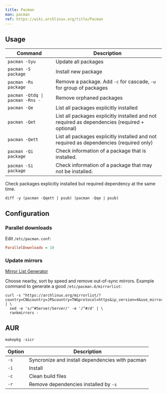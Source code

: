 ```yaml
---
title: Pacman
man: pacman
ref: https://wiki.archlinux.org/title/Pacman
---
```


## Usage

| Command | Description |
| --- | --- |
| `pacman -Syu` | Update all packages |
| `pacman -S package` | Install new package |
| `pacman -Rs package` | Remove a package. Add `-c` for cascade, `-u` for group of packages |
| `pacman -Qtdq \| pacman -Rns -` | Remove orphaned packages |
| `pacman -Qe` | List all packages explicitly installed |
| `pacman -Qet` | List all packages explicitly installed and not required as dependencies (required + optional) |
| `pacman -Qett` | List all packages explicitly installed and not required as dependencies (required only) |
| `pacman -Qi package` | Check information of a package that is installed. |
| `pacman -Si package` | Check information of a package that may not be installed. |

Check packages explicitly installed but required dependency at the same time.

```fish
diff -y (pacman -Qqett | psub) (pacman -Qqe | psub)
```

## Configuration

### Parallel downloads

Edit `/etc/pacman.conf`:

```ini
ParallelDownloads = 10
```

### Update mirrors

[Mirror List Generator](https://archlinux.org/mirrorlist)

Choose nearby, sort by speed and remove out-of-sync mirrors.
Example command to generate a good `/etc/pacman.d/mirrorlist`:

```shell
curl -s "https://archlinux.org/mirrorlist/?country=CN&country=JP&country=TW&protocol=https&ip_version=4&use_mirror_status=on" | \
  sed -e 's/^#Server/Server/' -e '/^#/d' | \
  rankmirrors -
```

## AUR

```shell
makepkg -sicr
```

| Option | Description |
| --- | --- |
| `-s` | Syncronize and install dependencies with pacman |
| `-i` | Install |
| `-c` | Clean build files |
| `-r` | Remove dependencies installed by `-s` |
